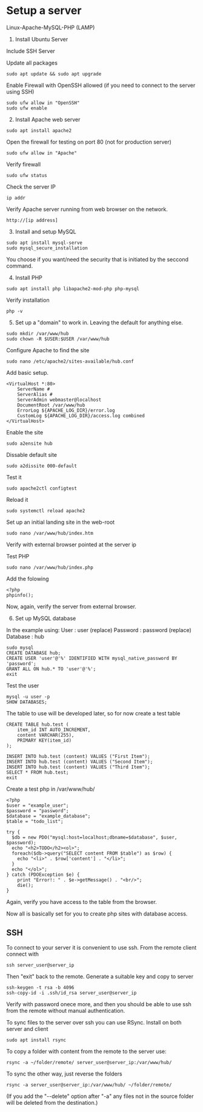 # Setup a server

Linux-Apache-MySQL-PHP (LAMP)

1. Install Ubuntu Server

Include SSH Server

Update all packages

```
sudo apt update && sudo apt upgrade
```

Enable Firewall with OpenSSH allowed (if you need to connect to the server using SSH)
```
sudo ufw allow in "OpenSSH"
sudo ufw enable
```

2. Install Apache web server

```
sudo apt install apache2
```

Open the firewall for testing on port 80 (not for production server)
```
sudo ufw allow in "Apache"
```

Verify firewall
```
sudo ufw status
```

Check the server IP
```
ip addr
```

Verify Apache server running from web browser on the network.
```
http://[ip address]
```

3. Install and setup MySQL
```
sudo apt install mysql-serve
sudo mysql_secure_installation
```

You choose if you want/need the security that is initiated by the seccond command.

4. Install PHP
```
sudo apt install php libapache2-mod-php php-mysql
```

Verify installation
```
php -v
```

5. Set up a "domain" to work in. Leaving the default for anything else.
```
sudo mkdir /var/www/hub
sudo chown -R $USER:$USER /var/www/hub
```

Configure Apache to find the site
```
sudo nano /etc/apache2/sites-available/hub.conf
```

Add basic setup.
```
<VirtualHost *:80>
    ServerName #
    ServerAlias # 
    ServerAdmin webmaster@localhost
    DocumentRoot /var/www/hub
    ErrorLog ${APACHE_LOG_DIR}/error.log
    CustomLog ${APACHE_LOG_DIR}/access.log combined
</VirtualHost>
```

Enable the site
```
sudo a2ensite hub
```

Dissable default site
```
sudo a2dissite 000-default
```

Test it
```
sudo apache2ctl configtest
```

Reload it
```
sudo systemctl reload apache2
```

Set up an initial landing site in the web-root
```
sudo nano /var/www/hub/index.htm
```

Verify with external browser pointed at the server ip

Test PHP
```
sudo nano /var/www/hub/index.php
```

Add the folowing
```
<?php
phpinfo();
```

Now, again, verify the server from external browser.

6. Set up MySQL database

In the example using:
User : user (replace)
Password : password (replace)
Database : hub

```
sudo mysql
CREATE DATABASE hub;
CREATE USER 'user'@'%' IDENTIFIED WITH mysql_native_password BY 'password';
GRANT ALL ON hub.* TO 'user'@'%';
exit
```

Test the user
```
mysql -u user -p
SHOW DATABASES;
```

The table to use will be developed later, so for now create a test table
```
CREATE TABLE hub.test (
    item_id INT AUTO_INCREMENT,
    content VARCHAR(255),
    PRIMARY KEY(item_id)
);

INSERT INTO hub.test (content) VALUES ("First Item");
INSERT INTO hub.test (content) VALUES ("Second Item");
INSERT INTO hub.test (content) VALUES ("Third Item");
SELECT * FROM hub.test;
exit
```

Create a test php in /var/www/hub/

```
<?php
$user = "example_user";
$password = "password";
$database = "example_database";
$table = "todo_list";

try {
  $db = new PDO("mysql:host=localhost;dbname=$database", $user, $password);
  echo "<h2>TODO</h2><ol>";
  foreach($db->query("SELECT content FROM $table") as $row) {
    echo "<li>" . $row['content'] . "</li>";
  }
  echo "</ol>";
} catch (PDOException $e) {
    print "Error!: " . $e->getMessage() . "<br/>";
    die();
}
```

Again, verify you have access to the table from the browser.

Now all is basically set for you to create php sites with database access.

## SSH

To connect to your server it is convenient to use ssh.
From the remote client connect with
```
ssh server_user@server_ip
```

Then "exit" back to the remote.
Generate a suitable key and copy to server
```
ssh-keygen -t rsa -b 4096
ssh-copy-id -i .ssh/id_rsa server_user@server_ip
```

Verify with password onece more, and then you should be able to use ssh from the remote without manual authentication.

To sync files to the server over ssh you can use RSync.
Install on both server and client
```
sudo apt install rsync
```

To copy a folder with content from the remote to the server use:
```
rsync -a ~/folder/remote/ server_user@server_ip:/var/www/hub/
```

To sync the other way, just reverse the folders
```
rsync -a server_user@server_ip:/var/www/hub/ ~/folder/remote/
```

(If you add the "--delete" option after "-a" any files not in the source folder will be deleted from the destination.)

